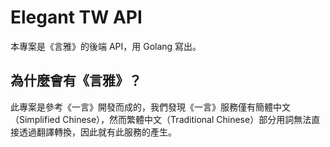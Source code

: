 # Elegant TW API

本專案是《言雅》的後端 API，用 Golang 寫出。

## 為什麼會有《言雅》？

此專案是參考《一言》開發而成的，我們發現《一言》服務僅有簡體中文（Simplified Chinese），然而繁體中文（Traditional Chinese）部分用詞無法直接透過翻譯轉換，因此就有此服務的產生。
